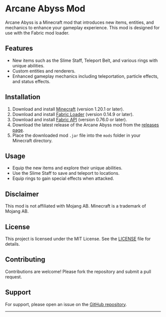 # Arcane Abyss Mod

Arcane Abyss is a Minecraft mod that introduces new items, entities, and mechanics to enhance your gameplay experience. This mod is designed for use with the Fabric mod loader.

## Features

- New items such as the Slime Staff, Teleport Belt, and various rings with unique abilities.
- Custom entities and renderers.
- Enhanced gameplay mechanics including teleportation, particle effects, and status effects.

## Installation

1. Download and install [Minecraft](https://www.minecraft.net/en-us/download) (version 1.20.1 or later).
2. Download and install [Fabric Loader](https://fabricmc.net/use/) (version 0.14.9 or later).
3. Download and install [Fabric API](https://www.curseforge.com/minecraft/mc-mods/fabric-api) (version 0.76.0 or later).
4. Download the latest release of the Arcane Abyss mod from the [releases page](https://github.com/LucaLeukert/arcane-abyss/releases).
5. Place the downloaded mod `.jar` file into the `mods` folder in your Minecraft directory.

## Usage

- Equip the new items and explore their unique abilities.
- Use the Slime Staff to save and teleport to locations.
- Equip rings to gain special effects when attacked.

## Disclaimer

This mod is not affiliated with Mojang AB. Minecraft is a trademark of Mojang AB.

## License

This project is licensed under the MIT License. See the [LICENSE](LICENSE) file for details.

## Contributing

Contributions are welcome! Please fork the repository and submit a pull request.

## Support

For support, please open an issue on the [GitHub repository](https://github.com/LucaLeukert/arcane-abyss/issues).

---

